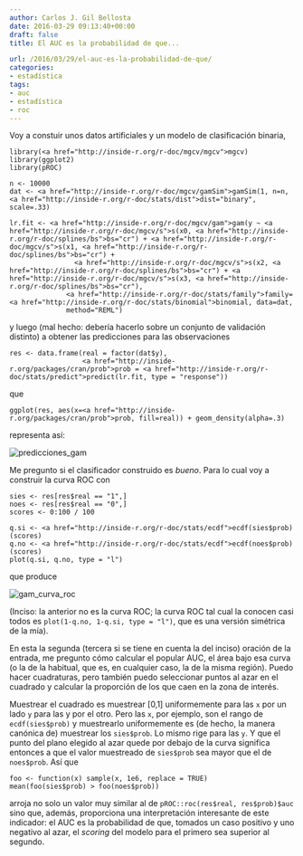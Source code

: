 ```yaml
---
author: Carlos J. Gil Bellosta
date: 2016-03-29 09:13:40+00:00
draft: false
title: El AUC es la probabilidad de que...

url: /2016/03/29/el-auc-es-la-probabilidad-de-que/
categories:
- estadística
tags:
- auc
- estadística
- roc
---
```


Voy a constuir unos datos artificiales y un modelo de clasificación binaria,



    library(<a href="http://inside-r.org/r-doc/mgcv/mgcv">mgcv)
    library(ggplot2)
    library(pROC)

    n <- 10000
    dat <- <a href="http://inside-r.org/r-doc/mgcv/gamSim">gamSim(1, n=n, <a href="http://inside-r.org/r-doc/stats/dist">dist="binary", scale=.33)

    lr.fit <- <a href="http://inside-r.org/r-doc/mgcv/gam">gam(y ~ <a href="http://inside-r.org/r-doc/mgcv/s">s(x0, <a href="http://inside-r.org/r-doc/splines/bs">bs="cr") + <a href="http://inside-r.org/r-doc/mgcv/s">s(x1, <a href="http://inside-r.org/r-doc/splines/bs">bs="cr") +
                    <a href="http://inside-r.org/r-doc/mgcv/s">s(x2, <a href="http://inside-r.org/r-doc/splines/bs">bs="cr") + <a href="http://inside-r.org/r-doc/mgcv/s">s(x3, <a href="http://inside-r.org/r-doc/splines/bs">bs="cr"),
                  <a href="http://inside-r.org/r-doc/stats/family">family=<a href="http://inside-r.org/r-doc/stats/binomial">binomial, data=dat,
                  method="REML")



y luego (mal hecho: debería hacerlo sobre un conjunto de validación distinto) a obtener las predicciones para las observaciones



    res <- data.frame(real = factor(dat$y),
                      <a href="http://inside-r.org/packages/cran/prob">prob = <a href="http://inside-r.org/r-doc/stats/predict">predict(lr.fit, type = "response"))



que



    ggplot(res, aes(x=<a href="http://inside-r.org/packages/cran/prob">prob, fill=real)) + geom_density(alpha=.3)



representa así:

![predicciones_gam](/wp-uploads/2016/03/predicciones_gam.png)


Me pregunto si el clasificador construido es _bueno_. Para lo cual voy a construir la curva ROC con



    sies <- res[res$real == "1",]
    noes <- res[res$real == "0",]
    scores <- 0:100 / 100

    q.si <- <a href="http://inside-r.org/r-doc/stats/ecdf">ecdf(sies$prob)(scores)
    q.no <- <a href="http://inside-r.org/r-doc/stats/ecdf">ecdf(noes$prob)(scores)
    plot(q.si, q.no, type = "l")



que produce

![gam_curva_roc](/wp-uploads/2016/03/gam_curva_roc.png)


(Inciso: la anterior no es la curva ROC; la curva ROC tal cual la conocen casi todos es `plot(1-q.no, 1-q.si, type = "l")`, que es una versión simétrica de la mía).

En esta la segunda (tercera si se tiene en cuenta la del inciso) oración de la entrada, me pregunto cómo calcular el popular AUC, el área bajo esa curva (o la de la habitual, que es, en cualquier caso, la de la misma región). Puedo hacer cuadraturas, pero también puedo seleccionar puntos al azar en el cuadrado y calcular la proporción de los que caen en la zona de interés.

Muestrear el cuadrado es muestrear [0,1] uniformemente para las `x` por un lado `y` para las y por el otro. Pero las `x`, por ejemplo, son el rango de `ecdf(sies$prob)` y muestrearlo uniformemente es (de hecho, la manera canónica de) muestrear los `sies$prob`. Lo mismo rige para las `y`. Y que el punto del plano elegido al azar quede por debajo de la curva significa entonces a que el valor muestreado de `sies$prob` sea mayor que el de `noes$prob`. Así que



    foo <- function(x) sample(x, 1e6, replace = TRUE)
    mean(foo(sies$prob) > foo(noes$prob))



arroja no solo un valor muy similar al de `pROC::roc(res$real, res$prob)$auc` sino que, además, proporciona una interpretación interesante de este indicador: el AUC es la probabilidad de que, tomados un caso positivo y uno negativo al azar, el _scoring_ del modelo para el primero sea superior al segundo.






